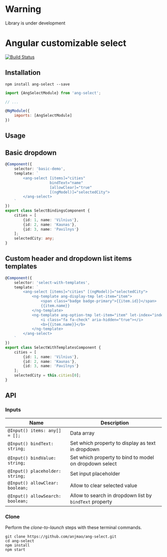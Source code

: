 # Warning

Library is under development

# Angular customizable select
[![Build Status][travis-badge]][travis-badge-url]

[travis-badge]: https://travis-ci.org/filipesilva/angular-quickstart-lib.svg?branch=master
[travis-badge-url]: https://travis-ci.org/filipesilva/angular-quickstart-lib

## Installation

```
npm install ang-select --save
```

```js
import {AngSelectModule} from 'ang-select';

// ...

@NgModule({
    imports: [AngSelectModule]
})

```

## Usage
## Basic dropdown
```ts
@Component({
    selector: 'basic-demo',
    template: `
        <ang-select [items]="cities"
                    bindText="name"
                    [allowClear]="true"
                    [(ngModel)]="selectedCity">
        </ang-select>
    `
})
export class SelectBindingsComponent {
    cities = [
        {id: 1, name: 'Vilnius'},
        {id: 2, name: 'Kaunas'},
        {id: 3, name: 'Pavilnys'}
    ];
    selectedCity: any;
}
```
## Custom header and dropdown list items templates

```ts
@Component({
    selector: 'select-with-templates',
    template: `
        <ang-select [items]="cities" [(ngModel)]="selectedCity">
            <ng-template ang-display-tmp let-item="item">
                <span class="badge badge-primary">{{item.id}}</span>
                {{item.name}}
            </ng-template>
            <ng-template ang-option-tmp let-item="item" let-index="index">
                <i class="fa fa-check" aria-hidden="true"></i>
                <b>{{item.name}}</b>
            </ng-template>
        </ang-select>
    `
})
export class SelectWithTemplatesComponent {
    cities = [
        {id: 1, name: 'Vilnius'},
        {id: 2, name: 'Kaunas'},
        {id: 3, name: 'Pavilnys'}
    ];
    selectedCity = this.cities[0];
}
```


## API
### Inputs
| Name  | Description |
| ------------- | ------------- |
| `@Input() items: any[] = [];` | Data array  |
| `@Input() bindText: string;`  | Set which property to display as text in dropdown |
| `@Input() bindValue: string;`  | Set which property to bind to model on dropdown select |
| `@Input() placeholder: string;`  | Set input placeholder |
| `@Input() allowClear: boolean;`  | Allow to clear selected value |
| `@Input() allowSearch: boolean;`  | Allow to search in dropdown list by `bindText` property |

### Clone

Perform the _clone-to-launch_ steps with these terminal commands.

```
git clone https://github.com/anjmao/ang-select.git
cd ang-select
npm install
npm start
```

